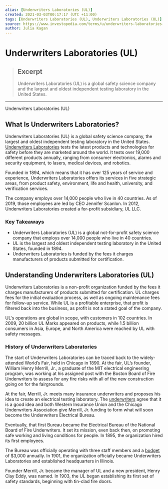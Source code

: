 ```yaml
---
alias: [Underwriters Laboratories (UL)]
created: 2021-03-03T00:17:17 (UTC +11:00)
tags: [Underwriters Laboratories (UL), Underwriters Laboratories (UL)]
source: https://www.investopedia.com/terms/u/underwriters-laboratories-ul.asp
author: Julia Kagan
---
```


# Underwriters Laboratories (UL)

> ## Excerpt
> Underwriters Laboratories (UL) is a global safety science company and the largest and oldest independent testing laboratory in the United States.

---

Underwriters Laboratories (UL)
## What Is Underwriters Laboratories?

Underwriters Laboratories (UL) is a global safety science company, the largest and oldest independent testing laboratory in the United States. [Underwriters Laboratories](https://www.ul.com/) tests the latest products and technologies for safety before they are marketed around the world. It tests over 19,000 different products annually, ranging from consumer electronics, alarms and security equipment, to lasers, medical devices, and robotics. 

Founded in 1894, which means that it has over 125 years of service and experience, Underwriters Laboratories offers its services in five strategic areas, from product safety, environment, life and health, university, and verification services. 

The company employs over 14,000 people who live in 40 countries. As of 2019, those employees are led by CEO Jennifer Scanlon. In 2012, Underwriters Laboratories created a for-profit subsidiary, UL LLC.

### Key Takeaways

-   Underwriters Laboratories (UL) is a global not-for-profit safety science company that employs over 14,000 people who live in 40 countries.
-   UL is the largest and oldest independent testing laboratory in the United States, founded in 1894.
-   Underwriters Laboratories is funded by the fees it charges manufacturers of products submitted for certification.

## Understanding Underwriters Laboratories (UL)

Underwriters Laboratories is a non-profit organization funded by the fees it charges manufacturers of products submitted for certification. UL charges fees for the initial evaluation process, as well as ongoing maintenance fees for follow-up service. While UL is a profitable enterprise, that profit is filtered back into the business, as profit is not a stated goal of the company.

UL's operations are global in scope, with customers in 102 countries. In 2009, 20 billion UL Marks appeared on products, while 1.5 billion consumers in Asia, Europe, and North America were reached by UL with safety messages.

### History of Underwriters Laboratories

The start of Underwriters Laboratories can be traced back to the widely-attended World’s Fair, held in Chicago in 1890. At the fair, UL’s founder, William Henry Merrill, Jr., a graduate of the MIT electrical engineering program, was working at his assigned post with the Boston Board of Fire Underwriters to assess for any fire risks with all of the new construction going on for the fairgrounds.

At the fair, Merrill, Jr. meets many insurance underwriters and proposes his idea to create an electrical testing laboratory. The [underwriters](https://www.investopedia.com/terms/u/underwriter.asp) agree that it is a good idea and both Western Insurance Union and the Chicago Underwriters Association give Merrill, Jr. funding to form what will soon become the Underwriters Electrical Bureau.

Eventually, that first Bureau became the Electrical Bureau of the National Board of Fire Underwriters. It set its mission, even back then, on promoting safe working and living conditions for people. In 1895, the organization hired its first employees.

The Bureau was officially operating with three staff members and a [budget](https://www.investopedia.com/terms/b/budget.asp) of $3,000 annually. In 1901, the organization officially became Underwriters Laboratories and established headquarters in Illinois.

Founder Merrill, Jr. became the manager of UL and a new president, Henry Clay Eddy, was named. In 1903, the UL began establishing its first set of safety standards, beginning with tin-clad fire doors.
